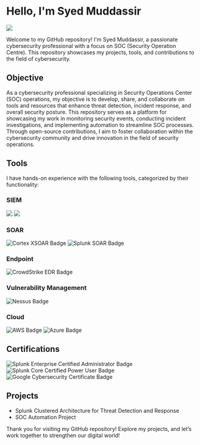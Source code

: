 # Hello, I'm Syed Muddassir
<a href="https://linkedin.com/in/syed-muddassir--"><img src="https://img.shields.io/badge/-LinkedIn-0072b1?&style=for-the-badge&logo=linkedin&logoColor=white" /></a>

Welcome to my GitHub repository! I'm Syed Muddassir, a passionate cybersecurity professional with a focus on SOC (Security Operation Centre). This repository showcases my projects, tools, and contributions to the field of cybersecurity.

## Objective

As a cybersecurity professional specializing in Security Operations Center (SOC) operations, my objective is to develop, share, and collaborate on tools and resources that enhance threat detection, incident response, and overall security posture. This repository serves as a platform for showcasing my work in monitoring security events, conducting incident investigations, and implementing automation to streamline SOC processes. Through open-source contributions, I aim to foster collaboration within the cybersecurity community and drive innovation in the field of security operations.

<!--
## Skills

| Skill                                         | Associated Project         |
|-----------------------------------------------|----------------------------|
| SIEM Implementation and Log Analysis          | <a href="https://google.com">Detection Lab</a>|
| Network Traffic Monitoring and Attack Detection | <a href="https://google.com">Detection Lab</a>|
| Security Automation with Shuffle SOAR         | SOC Automation Lab|
| Incident Response Planning and Execution      | SOC Automation Lab|
| Case Management with TheHive                  | SOC Automation Lab|
| Scripting and Automation for Threat Mitigation | SOC Automation Lab|
-->
## Tools

I have hands-on experience with the following tools, categorized by their functionality:

### SIEM
<div>
    <img src="https://img.shields.io/badge/-Splunk-000000?&style=for-the-badge&logo=Splunk&logoColor=white" />
    <img src="https://img.shields.io/badge/-Elastic-005571?&style=for-the-badge&logo=Elastic&logoColor=white" />
</div>

### SOAR
<div>
  <img src="https://img.shields.io/badge/-Cortex_XSOAR-FF6F20?&style=for-the-badge&logo=Palo%20Alto%20Networks&logoColor=white" alt="Cortex XSOAR Badge" />
  <img src="https://img.shields.io/badge/-Splunk_SOAR-000000?&style=for-the-badge&logo=Splunk&logoColor=white" alt="Splunk SOAR Badge" />
</div>


### Endpoint
<div>
   <img src="https://img.shields.io/badge/-CrowdStrike EDR-000000?&style=for-the-badge&logo=CrowdStrike&logoColor=white" alt="CrowdStrike EDR Badge" />
</div>

### Vulnerability Management
<div>
  <img src="https://img.shields.io/badge/-Nessus-4CBBF3?&style=for-the-badge&logo=Tenable&logoColor=white" alt="Nessus Badge" />
</div>

### Cloud
<div>
  <img src="https://img.shields.io/badge/-AWS-232F3E?&style=for-the-badge&logo=AmazonAWS&logoColor=white" alt="AWS Badge" />
  <img src="https://img.shields.io/badge/-Azure-0078D4?&style=for-the-badge&logo=MicrosoftAzure&logoColor=white" alt="Azure Badge" />
</div>


## Certifications
<div>
<img src="https://img.shields.io/badge/-Splunk_Enterprise_Certified_Administrator-000000?&style=for-the-badge&logo=Splunk&logoColor=white" alt="Splunk Enterprise Certified Administrator Badge" />
<img src="https://img.shields.io/badge/-Splunk_Core_Certified_Power_User-000000?&style=for-the-badge&logo=Splunk&logoColor=white" alt="Splunk Core Certified Power User Badge" />
<img src="https://img.shields.io/badge/-Google_Cybersecurity_Certificate-4285F4?&style=for-the-badge&logo=Google&logoColor=white" alt="Google Cybersecurity Certificate Badge" />
</div>

## Projects
- Splunk Clustered Architecture for Threat Detection and Response
- SOC Automation Project

Thank you for visiting my GitHub repository! Explore my projects, and let’s work together to strengthen our digital world!
<!--
**MuddsiSyed/MuddsiSyed** is a ✨ _special_ ✨ repository because its `README.md` (this file) appears on your GitHub profile.

# Cybersecurity Professional Portfolio

Welcome to my GitHub repository! I'm [Your Name], a passionate cybersecurity professional with a focus on [specific areas, e.g., threat analysis, penetration testing, incident response]. This repository showcases my projects, tools, and contributions to the field of cybersecurity.

## About Me

- 🔒 **Cybersecurity Specialist** with [X years] of experience in safeguarding information systems.
- 🎓 [Your Degree] in [Your Field] from [Your University].
- 🌍 [Any relevant certifications, e.g., CISSP, CEH, CompTIA Security+].
- 💻 Proficient in [programming languages, tools, or technologies, e.g., Python, Metasploit, Wireshark].
- 🤝 Active contributor to open-source projects and the cybersecurity community.

## Projects

Here are some of the key projects I have worked on:

### 1. [Project Name]
- **Description:** Brief overview of what the project is about.
- **Technologies Used:** [List technologies, e.g., Python, Java, Bash].
- **Link:** [GitHub link to the project]

### 2. [Project Name]
- **Description:** Brief overview of what the project is about.
- **Technologies Used:** [List technologies].
- **Link:** [GitHub link to the project]

### 3. [Project Name]
- **Description:** Brief overview of what the project is about.
- **Technologies Used:** [List technologies].
- **Link:** [GitHub link to the project]

## Skills

- **Security Tools:** [List tools, e.g., Burp Suite, Nmap, Snort].
- **Programming Languages:** [List languages, e.g., Python, JavaScript, C++].
- **Operating Systems:** [List OS, e.g., Linux, Windows].
- **Frameworks:** [List frameworks, e.g., OWASP, MITRE ATT&CK].

## Blog & Resources

I enjoy sharing knowledge and insights on cybersecurity topics. Check out my blog and resources:

- [Blog Link](#) - Insights on cybersecurity trends, tips, and tutorials.
- [YouTube Channel](#) - Video tutorials and walkthroughs on various cybersecurity tools and techniques.

## Get in Touch

I’m always open to collaboration and discussions! Feel free to reach out:

- 📧 Email: [your.email@example.com]
- 🔗 LinkedIn: [Your LinkedIn Profile](#)
- 🐦 Twitter: [Your Twitter Handle](#)

## License

This project is licensed under the [MIT License](LICENSE).

---

Thank you for visiting my GitHub repository! Explore my projects, and let’s work together to strengthen our digital world!

-->
